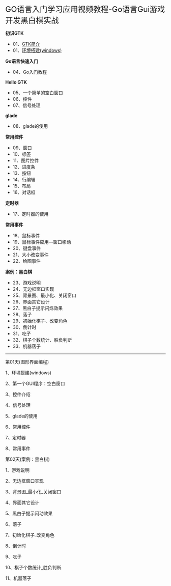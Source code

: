 
<!-- Docsify/note/IT/GUI/GTK2 -->

<font size=5>GO语言入门学习应用视频教程-Go语言Gui游戏开发黑白棋实战</font>

**初识GTK**

* 01、[GTK简介](/IT/GUI/GTK2/GTK-intro.md)
* 01、[环境搭建(windows)](/IT/GUI/GTK2/GTK-install.md)

**Go语言快速入门**

* 04、Go入门教程

**Hello GTK**

* 05、一个简单的空白窗口
* 06、控件
* 07、信号处理

**glade**

* 08、glade的使用

**常用控件**

* 09、窗口
* 10、标签
* 11、图片控件
* 12、进度条
* 13、按钮
* 14、行编辑
* 15、布局
* 16、对话框

**定时器**

* 17、定时器的使用

**常用事件**

* 18、鼠标事件
* 19、鼠标事件应用—窗口移动
* 20、键盘事件
* 21、大小改变事件
* 22、绘图事件

**案例：黑白棋**

* 23、游戏说明
* 24、无边框窗口实现
* 25、背景图、最小化、关闭窗口
* 26、界面其它设计
* 27、黑白子提示闪烁效果
* 28、落子
* 29、初始化棋子、改变角色
* 30、倒计时
* 31、吃子
* 32、棋子个数统计、胜负判断
* 33、机器落子

--------------------------------------------------------------------------------------------------------


第01天(图形界面编程)

1、环境搭建(windows)

2、第一个GUI程序：空白窗口

3、控件介绍

4、信号处理

5、glade的使用

6、常用控件

7、定时器

8、常用事件


第02天(案例：黑白棋)

1、游戏说明

2、无边框窗口实现

3、背景图_最小化_关闭窗口

4、界面其它设计

5、黑白子提示闪动效果

6、落子

7、初始化棋子_改变角色

8、倒计时

9、吃子

10、棋子个数统计_胜负判断

11、机器落子
